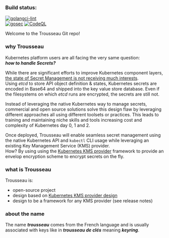 ### Build status:
[![golangci-lint](https://github.com/Trousseau-io/trousseau/actions/workflows/go-lint-scan-pull_request.yaml/badge.svg)](https://github.com/Trousseau-io/trousseau/actions/workflows/go-lint-scan-pull_request.yaml)  
[![gosec](https://github.com/Trousseau-io/trousseau/actions/workflows/gosec-scanner-on-pull_request.yaml/badge.svg?branch=main)](https://github.com/Trousseau-io/trousseau/actions/workflows/gosec-scanner-on-pull_request.yaml)
[![CodeQL](https://github.com/Trousseau-io/trousseau/actions/workflows/codeql-analysis.yml/badge.svg)](https://github.com/Trousseau-io/trousseau/actions/workflows/codeql-analysis.yml)

Welcome to the Trousseau Git repo!

### why Trousseau

Kubernetes platform users are all facing the very same question:  
***how to handle Secrets?***  

While there are significant efforts to improve Kubernetes component layers, [the state of Secret Management is not receiving much interests](https://fosdem.org/2021/schedule/event/kubernetes_secret_management/).   
Using *etcd* to store API object definition & states, Kubernetes secrets are encoded in Base64 and shipped into the key value store database.  Even if the filesystems on which *etcd* runs are encrypted, the secrets are still not.   

Instead of leveraging the native Kubernetes way to manage secrets, commercial and open source solutions solve this design flaw by leveraging different approaches all using different toolsets or practices. This leads to training and maintaining niche skills and tools increasing cost and complexity of Kubernetes day 0, 1 and 2. 

Once deployed, Trousseau will enable seamless secret management using the native Kubernetes API and ```kubectl``` CLI usage while leveraging an existing Key Management Service (KMS) provider.  
How? By using using the [Kubernetes KMS provider](https://kubernetes.io/docs/tasks/administer-cluster/kms-provider/) framework to provide an envelop encryption scheme to encrypt secrets on the fly.

### what is Trousseau

Trousseau is: 

* open-source project
* design based on [Kubernetes KMS provider design](https://kubernetes.io/docs/tasks/administer-cluster/kms-provider/)
* design to be a framework for any KMS provider (see release notes)

### about the name
The name ***trousseau*** comes from the French language and is usually associated with keys like in ***trousseau de clés*** meaning ***keyring***.
